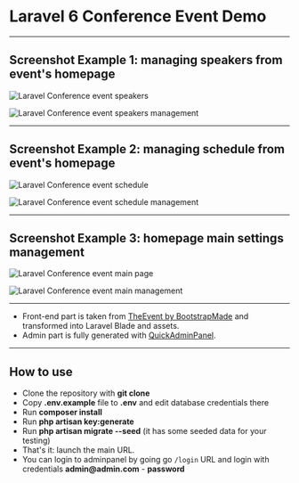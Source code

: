 # Laravel 6 Conference Event Demo



- - - - -

## Screenshot Example 1: managing speakers from event's homepage

![Laravel Conference event speakers](https://laraveldaily.com/wp-content/uploads/2019/09/Screen-Shot-2019-09-26-at-11.43.03-AM.png)

![Laravel Conference event speakers management](https://laraveldaily.com/wp-content/uploads/2019/09/Screen-Shot-2019-09-26-at-11.40.12-AM.png)

- - - - -

## Screenshot Example 2: managing schedule from event's homepage

![Laravel Conference event schedule](https://laraveldaily.com/wp-content/uploads/2019/09/Screen-Shot-2019-09-26-at-11.39.17-AM.png)

![Laravel Conference event schedule management](https://laraveldaily.com/wp-content/uploads/2019/09/Screen-Shot-2019-09-26-at-11.40.27-AM.png)

- - - - -

## Screenshot Example 3: homepage main settings management

![Laravel Conference event main page](https://laraveldaily.com/wp-content/uploads/2019/09/800.png)

![Laravel Conference event main management](https://laraveldaily.com/wp-content/uploads/2019/09/Screen-Shot-2019-09-26-at-11.54.02-AM.png)

- - - - -

- Front-end part is taken from [TheEvent by BootstrapMade](https://bootstrapmade.com/theevent-conference-event-bootstrap-template/) and transformed into Laravel Blade and assets.
- Admin part is fully generated with [QuickAdminPanel](https://2019.quickadminpanel.com).

---

## How to use

- Clone the repository with __git clone__
- Copy __.env.example__ file to __.env__ and edit database credentials there
- Run __composer install__
- Run __php artisan key:generate__
- Run __php artisan migrate --seed__ (it has some seeded data for your testing)
- That's it: launch the main URL. 
- You can login to adminpanel by going go `/login` URL and login with credentials __admin@admin.com__ - __password__

